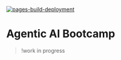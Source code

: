 [![pages-build-deployment](https://github.com/IBM/EEL-agentic-ai-bootcamp/actions/workflows/pages/pages-build-deployment/badge.svg?branch=main)](https://github.com/IBM/EEL-agentic-ai-bootcamp/actions/workflows/pages/pages-build-deployment)
# Agentic AI Bootcamp

>!work in progress
